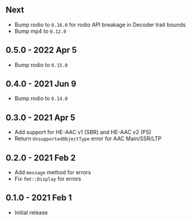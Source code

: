 ## Next
- Bump rodio to `0.16.0` for rodio API breakage in Decoder trait bounds
- Bump mp4 to `0.12.0`

## 0.5.0 - 2022 Apr 5
- Bump rodio to `0.15.0`

## 0.4.0 - 2021 Jun 9
- Bump rodio to `0.14.0`

## 0.3.0 - 2021 Apr 5
- Add support for HE-AAC v1 (SBR) and HE-AAC v2 (PS)
- Return `UnsupportedObjectType` error for AAC Main/SSR/LTP

## 0.2.0 - 2021 Feb 2
- Add `message` method for errors
- Fix `fmt::Display` for errors

## 0.1.0 - 2021 Feb 1
- Initial release
